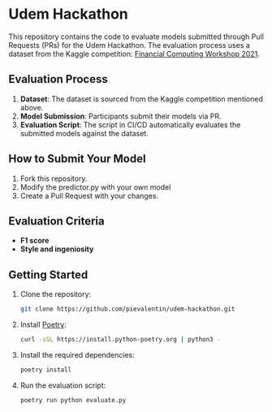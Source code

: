 # Udem Hackathon

This repository contains the code to evaluate models submitted through Pull Requests (PRs) for the Udem Hackathon. The evaluation process uses a dataset from the Kaggle competition: [Financial Computing Workshop 2021](https://www.kaggle.com/competitions/en553803-financial-computing-workshop-2021/overview).

## Evaluation Process

1. **Dataset**: The dataset is sourced from the Kaggle competition mentioned above.
2. **Model Submission**: Participants submit their models via PR.
3. **Evaluation Script**: The script in CI/CD automatically evaluates the submitted models against the dataset.

## How to Submit Your Model

1. Fork this repository.
2. Modify the predictor.py with your own model
3. Create a Pull Request with your changes.

## Evaluation Criteria

- **F1 score**
- **Style and ingeniosity**

## Getting Started

1. Clone the repository:
    ```bash
    git clone https://github.com/pievalentin/udem-hackathon.git
    ```
2. Install [Poetry](https://python-poetry.org/docs/#installation):
    ```bash
    curl -sSL https://install.python-poetry.org | python3 -
    ```
3. Install the required dependencies:
    ```bash
    poetry install
    ```
4. Run the evaluation script:
    ```bash
    poetry run python evaluate.py
    ```
